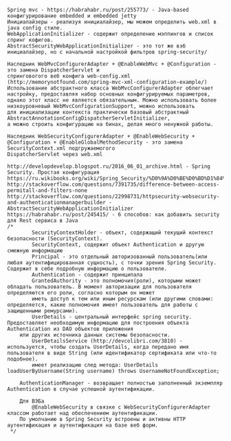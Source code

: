 
    Spring mvc - https://habrahabr.ru/post/255773/ - Java-based конфигурирование embedded и embedded jetty
    Инициалайзеры - реализуя инициалайзер, мы можем определить web.xml в java config стиле.
    WebApplicationInitializer - содержит определение мэппингов и список спринг кофигов.
    AbstractSecurityWebApplicationInitializer - это тот же вэб инициалайзер, но с начальной настройкой фильтров spring-security/
    
    Наследник WebMvcConfigurerAdapter + @EnableWebMvc + @Configuration - это замена DispatcherServlet и 
    спринговогого веб конфига web-config.xml (http://memorynotfound.com/spring-mvc-xml-configuration-example/)
    Использование абстрактного класса WebMvcConfigurerAdapter облегчает настройку, предоставляя набор основных конфигурируемых параметров, 
    однако этот класс не является обязательным. Можно использовать более низкоуровневый WebMvcConfigurationSupport, можно использовать 
    для инициализации контекста практически базовый абстрактный AbstractAnnotationConfigDispatcherServletInitializer, 
    а можно строить конфигурацию на бинах, делая много ненужной работы.

    Наследник WebSecurityConfigurerAdapter + @EnableWebSecurity + @Configuration + @EnableGlobalMethodSecurity - это замена SecurityContext.xml подгружаемогого
    DispatcherServlet через web.xml
    
    http://developdevelop.blogspot.ru/2016_06_01_archive.html - Spring Security. Простая конфигурация
    https://ru.wikibooks.org/wiki/Spring_Security/%D0%9A%D0%BE%D0%BD%D1%84%D0%B8%D0%B3%D1%83%D1%80%D0%B8%D1%80%D0%BE%D0%B2%D0%B0%D0%BD%D0%B8%D0%B5_%D1%81_%D0%BF%D0%BE%D0%BC%D0%BE%D1%89%D1%8C%D1%8E_%D0%BF%D1%80%D0%BE%D1%81%D1%82%D1%80%D0%B0%D0%BD%D1%81%D1%82%D0%B2%D0%B0_%D0%B8%D0%BC%D1%91%D0%BD
    http://stackoverflow.com/questions/7391735/difference-between-access-permitall-and-filters-none
    http://stackoverflow.com/questions/22998731/httpsecurity-websecurity-and-authenticationmanagerbuilder - AbstractSecurityWebApplicationInitializer
    https://habrahabr.ru/post/245415/ - 6 способов: как добавить security для Rest сервиса в Java
    /*
            SecurityContextHolder - объект, содержащий текущий контекст безопасности (SecurityContext).
            SecurityContext, содержит объект Authentication и другую смежную информацию
            Principal - это отдельный авторизованный пользователь(или любая аутентифицированная сущность), с точки зрения Spring Security. Содержит в себе подробную информацию о пользователе.
            Authentication - содержит принципала
            GrantedAuthority - это полномочия(роли), которыми может обладать пользователь. В момент авторизации для пользователя определяются его роли, согласно которым он может
            иметь доступ к тем или иным ресурскам (или другими словами: определяется, какие полномочия имеет пользователь для работы с защищенными ремурсами).
            UserDetails - центральный интерфейс spring security. Предоставляет необходимую информацию для построения объекта Authentication из DAO объектов приложения
        или других источника данных системы безопасности.
            UserDetailsService (http://devcolibri.com/3810) - используется, чтобы создать UserDetails, когда передано имя пользователя в виде String (или идентификатор сертификата или что-то подобное).
            имеет реализацию след метода: UserDetails loadUserByUsername(String username) throws UsernameNotFoundException;

        AuthenticationManager - возвращает полностью заполненный экземпляр Authentication в случае успешной аутентификации.

        Для ВЭБа
            @EnableWebSecurity в связке с WebSecurityConfigurerAdapter классом работает над обеспечением аутентификации.
        По умолчанию в Spring Security встроены и активны HTTP аутентификация и аутентификация на базе веб форм.
     */